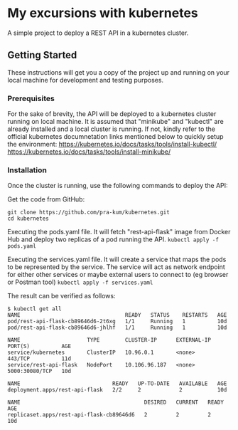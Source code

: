 # My excursions with kubernetes
A simple project to deploy a REST API in a kubernetes cluster.
## Getting Started
These instructions will get you a copy of the project up and running on your local machine for development and testing purposes.

### Prerequisites
For the sake of brevity, the API will be deployed to a kubernetes cluster running on local machine. It is assumed that "minikube" and "kubectl" are already installed and a local cluster is running. If not, kindly refer to the official kubernetes documnetation links mentioned below to quickly setup the environment:
https://kubernetes.io/docs/tasks/tools/install-kubectl/
https://kubernetes.io/docs/tasks/tools/install-minikube/

### Installation
Once the cluster is running, use the following commands to deploy the API:

Get the code from GitHub:
```
git clone https://github.com/pra-kum/kubernetes.git
cd kubernetes
```
Executing the pods.yaml file. It will fetch "rest-api-flask" image from Docker Hub and deploy two replicas of a pod running the API.
`kubectl apply -f pods.yaml`

Executing the services.yaml file. It will create a service that maps the pods to be represented by the service.
The service will act as network endpoint for either other services or maybe external users to connect to (eg browser or Postman tool)
`kubectl apply -f services.yaml`

The result can be verified as follows:
```
$ kubectl get all
NAME                                 READY   STATUS    RESTARTS   AGE
pod/rest-api-flask-cb89646d6-2t6xg   1/1     Running   1          10d
pod/rest-api-flask-cb89646d6-jhlhf   1/1     Running   1          10d

NAME                     TYPE        CLUSTER-IP      EXTERNAL-IP   PORT(S)          AGE
service/kubernetes       ClusterIP   10.96.0.1       <none>        443/TCP          11d
service/rest-api-flask   NodePort    10.106.96.187   <none>        5000:30080/TCP   10d

NAME                             READY   UP-TO-DATE   AVAILABLE   AGE
deployment.apps/rest-api-flask   2/2     2            2           10d

NAME                                       DESIRED   CURRENT   READY   AGE
replicaset.apps/rest-api-flask-cb89646d6   2         2         2       10d
```

